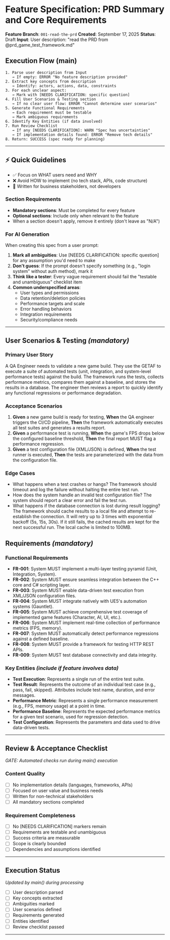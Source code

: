 # Feature Specification: PRD Summary and Core Requirements

**Feature Branch**: `001-read-the-prd`
**Created**: September 17, 2025
**Status**: Draft
**Input**: User description: "read the PRD from @prd_game_test_framework.md"

## Execution Flow (main)
```
1. Parse user description from Input
   → If empty: ERROR "No feature description provided"
2. Extract key concepts from description
   → Identify: actors, actions, data, constraints
3. For each unclear aspect:
   → Mark with [NEEDS CLARIFICATION: specific question]
4. Fill User Scenarios & Testing section
   → If no clear user flow: ERROR "Cannot determine user scenarios"
5. Generate Functional Requirements
   → Each requirement must be testable
   → Mark ambiguous requirements
6. Identify Key Entities (if data involved)
7. Run Review Checklist
   → If any [NEEDS CLARIFICATION]: WARN "Spec has uncertainties"
   → If implementation details found: ERROR "Remove tech details"
8. Return: SUCCESS (spec ready for planning)
```

---

## ⚡ Quick Guidelines
- ✅ Focus on WHAT users need and WHY
- ❌ Avoid HOW to implement (no tech stack, APIs, code structure)
- 👥 Written for business stakeholders, not developers

### Section Requirements
- **Mandatory sections**: Must be completed for every feature
- **Optional sections**: Include only when relevant to the feature
- When a section doesn't apply, remove it entirely (don't leave as "N/A")

### For AI Generation
When creating this spec from a user prompt:
1. **Mark all ambiguities**: Use [NEEDS CLARIFICATION: specific question] for any assumption you'd need to make
2. **Don't guess**: If the prompt doesn't specify something (e.g., "login system" without auth method), mark it
3. **Think like a tester**: Every vague requirement should fail the "testable and unambiguous" checklist item
4. **Common underspecified areas**:
   - User types and permissions
   - Data retention/deletion policies
   - Performance targets and scale
   - Error handling behaviors
   - Integration requirements
   - Security/compliance needs

---

## User Scenarios & Testing *(mandatory)*

### Primary User Story
A QA Engineer needs to validate a new game build. They use the GETAF to execute a suite of automated tests (unit, integration, and system-level performance tests) against the build. The framework runs the tests, collects performance metrics, compares them against a baseline, and stores the results in a database. The engineer then reviews a report to quickly identify any functional regressions or performance degradation.

### Acceptance Scenarios
1. **Given** a new game build is ready for testing, **When** the QA engineer triggers the CI/CD pipeline, **Then** the framework automatically executes all test suites and generates a results report.
2. **Given** a performance test is running, **When** the game's FPS drops below the configured baseline threshold, **Then** the final report MUST flag a performance regression.
3. **Given** a test configuration file (XML/JSON) is defined, **When** the test runner is executed, **Then** the tests are parameterized with the data from the configuration file.

### Edge Cases
- What happens when a test crashes or hangs? The framework should timeout and log the failure without halting the entire test run.
- How does the system handle an invalid test configuration file? The system should report a clear error and fail the test run.
- What happens if the database connection is lost during result logging? The framework should cache results to a local file and attempt to re-establish the connection. It will retry up to 3 times with exponential backoff (5s, 15s, 30s). If it still fails, the cached results are kept for the next successful run. The local cache is limited to 100MB.

## Requirements *(mandatory)*

### Functional Requirements
- **FR-001**: System MUST implement a multi-layer testing pyramid (Unit, Integration, System).
- **FR-002**: System MUST ensure seamless integration between the C++ core and C# scripting layer.
- **FR-003**: System MUST enable data-driven test execution from XML/JSON configuration files.
- **FR-004**: System MUST integrate natively with UE5's automation systems (Gauntlet).
- **FR-005**: System MUST achieve comprehensive test coverage of implemented game features (Character, AI, UI, etc.).
- **FR-006**: System MUST implement real-time collection of performance metrics (FPS, memory).
- **FR-007**: System MUST automatically detect performance regressions against a defined baseline.
- **FR-008**: System MUST provide a framework for testing HTTP REST APIs.
- **FR-009**: System MUST test database connectivity and data integrity.

### Key Entities *(include if feature involves data)*
- **Test Execution**: Represents a single run of the entire test suite.
- **Test Result**: Represents the outcome of an individual test case (e.g., pass, fail, skipped). Attributes include test name, duration, and error messages.
- **Performance Metric**: Represents a single performance measurement (e.g., FPS, memory usage) at a point in time.
- **Performance Baseline**: Represents the expected performance metrics for a given test scenario, used for regression detection.
- **Test Configuration**: Represents the parameters and data used to drive data-driven tests.

---

## Review & Acceptance Checklist
*GATE: Automated checks run during main() execution*

### Content Quality
- [ ] No implementation details (languages, frameworks, APIs)
- [ ] Focused on user value and business needs
- [ ] Written for non-technical stakeholders
- [ ] All mandatory sections completed

### Requirement Completeness
- [ ] No [NEEDS CLARIFICATION] markers remain
- [ ] Requirements are testable and unambiguous
- [ ] Success criteria are measurable
- [ ] Scope is clearly bounded
- [ ] Dependencies and assumptions identified

---

## Execution Status
*Updated by main() during processing*

- [ ] User description parsed
- [ ] Key concepts extracted
- [ ] Ambiguities marked
- [ ] User scenarios defined
- [ ] Requirements generated
- [ ] Entities identified
- [ ] Review checklist passed

---
